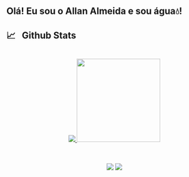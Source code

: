 ## Olá! Eu sou o Allan Almeida e sou água💧!
 
## :chart_with_upwards_trend: &nbsp; Github Stats

<br>

<div align="center">
  <a href="https://github.com/allangts">
    <img src="https://github-readme-stats.vercel.app/api?username=allangts&show_icons=true&theme=tokyonight&include_all_commits=true&count_private=true" />
    <img height="195px" src="https://github-readme-stats.vercel.app/api/top-langs/?username=allangts&layout=compact&langs_count=7&theme=tokyonight&count_private=true" />
  </a>
</div>
<br>
  
##
  
  <div align="center">
  <a href = "mailto:almeidaa405@gmail.com"><img src="https://img.shields.io/badge/-Gmail-%23333?style=for-the-badge&logo=gmail&logoColor=white" target="_blank"></a>
  <a href="https://www.linkedin.com/in/almeida-allan/" target="_blank"><img src="https://img.shields.io/badge/-LinkedIn-%230077B5?style=for-the-badge&logo=linkedin&logoColor=white" target="_blank"></a>
 
</div>
  
